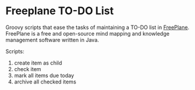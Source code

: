 # Freeplane TO-DO List

Groovy scripts that ease the tasks of maintaining a TO-DO list in [FreePlane](https://www.freeplane.org/wiki/index.php/Home). FreePlane is a free and open-source mind mapping and knowledge management software written in Java.

Scripts:

1. create item as child
1. check item
1. mark all items due today
1. archive all checked items
